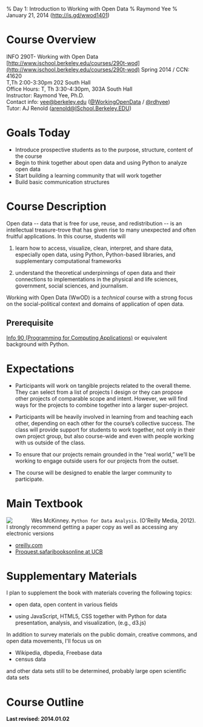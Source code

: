 % Day 1:  Introduction to Working with Open Data
% Raymond Yee 
% January 21, 2014 (<http://is.gd/wwod1401>)

# Course Overview

INFO 290T- Working with Open Data  
[http://www.ischool.berkeley.edu/courses/290t-wod](http://www.ischool.berkeley.edu/courses/290t-wod)
Spring 2014 / CCN: 41620   
T,Th 2:00-3:30pm 202 South Hall  
Office Hours:  T, Th 3:30-4:30pm, 303A South Hall   
Instructor:  Raymond Yee, Ph.D.  
Contact info:  <yee@berkeley.edu>  ([@WorkingOpenData](https://twitter.com/WorkingOpenData) / [@rdhyee](https://twitter.com/rdhyee))  
Tutor:  AJ Renold  (<arenold@ISchool.Berkeley.EDU>)

# Goals Today

* Introduce prospective students as to the purpose, structure, content of the course
* Begin to think together about open data and using Python to analyze open data
* Start building a learning community that will work together
* Build basic communication structures

# Course Description

Open data -- data that is free for use, reuse, and redistribution -- is an
intellectual treasure-trove that has given rise to many unexpected and often
fruitful applications. In this course, students will

1. learn how to access, visualize, clean, interpret, and share data, especially open data, using Python,
Python-based libraries, and supplementary computational frameworks

1. understand the theoretical underpinnings of open data and their connections to
implementations in the physical and life sciences, government, social sciences,
and journalism.

Working with Open Data (WwOD) is a *technical* course with a strong focus on the social-political context and domains of application of open data.

## Prerequisite

[Info 90 (Programming for Computing Applications)](http://www.ischool.berkeley.edu/courses/90)  or equivalent background with Python.

# Expectations

* Participants will work on tangible projects related to the overall theme. They
can select from a list of projects I design or they can propose other projects
of comparable scope and intent. However, we will find ways for the projects to
combine together into a larger super-project.

* Participants will be heavily involved in learning from and teaching each other,
depending on each other for the course’s collective success. The class will
provide support for students to work together, not only in their own project
group, but also course-wide and even with people working with us outside of the
class.

* To ensure that our projects remain grounded in the “real world,” we’ll be
working to engage outside users for our projects from the outset.

* The course will be designed to enable the larger community to participate.

#  Main Textbook

<img src="http://akamaicovers.oreilly.com/images/0636920023784/lrg.jpg" style="float:left;margin-right:50px;" />

Wes McKinney. `Python for Data Analysis`. (O'Reilly Media, 2012). I strongly recommend getting a
paper copy as well as accessing
any electronic versions  

* [oreilly.com](http://shop.oreilly.com/product/0636920023784.do)
* [Proquest.safaribooksonline at UCB](http://proquest.safaribooksonline.com/book/programming/python/9781449323592)

# Supplementary Materials

I plan to supplement the book with materials covering the following topics:

* open data, open content in various fields

* using JavaScript, HTML5, CSS together with Python for data presentation,
analysis, and visualization, (e.g., d3.js)

In addition to survey materials on the public domain, creative
commons, and open data movements, I'll focus us on

- Wikipedia, dbpedia, Freebase data
- census data

and other data sets still to be determined, probably large open scientific data sets

# Course Outline

**Last revised: 2014.01.02**



